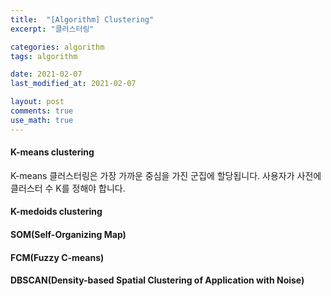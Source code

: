 ```yaml
---
title:  "[Algorithm] Clustering"
excerpt: "클러스터링"

categories: algorithm
tags: algorithm

date: 2021-02-07
last_modified_at: 2021-02-07

layout: post
comments: true
use_math: true
---
```


#### K-means clustering
K-means 클러스터링은 가장 가까운 중심을 가진 군집에 할당됩니다. 사용자가 사전에 클러스터 수 K를 정해야 합니다. 

#### K-medoids clustering
#### SOM(Self-Organizing Map)
#### FCM(Fuzzy C-means)
#### DBSCAN(Density-based Spatial Clustering of Application with Noise)
